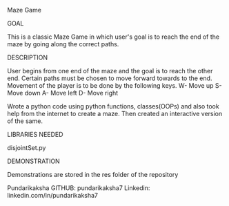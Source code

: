 Maze Game

GOAL

This is a classic Maze Game in which user's goal is to reach the end of the maze by going along the correct paths.

DESCRIPTION

User begins from one end of the maze and the goal is to reach the other end. Certain paths must be chosen to move forward towards to the end. Movement of the player is to be done by the following keys.
W- Move up
S- Move down
A- Move left
D- Move right

Wrote a python code using python functions, classes(OOPs) and also took help from the internet to create a maze. Then created an interactive version of the same.

LIBRARIES NEEDED

disjointSet.py

DEMONSTRATION

Demonstrations are stored in the res folder of the repository


Pundarikaksha
GITHUB: pundarikaksha7
Linkedin: linkedin.com/in/pundarikaksha7